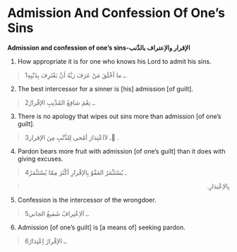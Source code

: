 Admission And Confession Of One’s Sins
======================================

**Admission and confession of one’s sins-الإقرار والاِعتراف بالذّنب**

1. How appropriate it is for one who knows his Lord to admit his sins.

> 1ـ ما أخْلَقَ مَنْ عَرَفَ رَبَّهُ أنْ يَعْتَرِفَ بِذَنْبِهِ.

2. The best intercessor for a sinner is [his] admission [of guilt].

> 2ـ نِعْمَ شافِعُ المُذْنِبِ الإقْرارُ.

3. There is no apology that wipes out sins more than admission [of one’s
guilt].

> 3ـ لاَاعْتِذارَ أمْحى لِلذَّنْبِ مِنَ الإقرار ِ.

4. Pardon bears more fruit with admission [of one’s guilt] than it does
with giving excuses.

> 4ـ يُسْتَثْمَرُ العَفْوُ بِالإقْرارِ أكْثَرَ مِمّا يُسْتَثْمَرُ
<blockquote dir="rtl">
  <p>
بِالاِعْتِذارِ.
  </p>
</blockquote>

5. Confession is the intercessor of the wrongdoer.

> 5ـ اَلاِعْتِرافُ شَفيعُ الجاني.

6. Admission [of one’s guilt] is [a means of] seeking pardon.

> 6ـ الإقْرارُ اِعْتِذارٌ.


